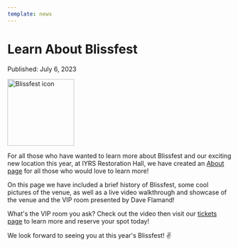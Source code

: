 ```yaml
---
template: news
---
```


# Learn About Blissfest

<span class="publish-date">Published: July 6, 2023</span>

<img
  src="/assets/images/blissfest-icon-sm.webp"
  width="150"
  height="150"
  alt="Blissfest icon"
/>

For all those who have wanted to learn more about Blissfest and our exciting new location this year, at IYRS Restoration Hall, we have created an [About page](/about/) for all those who would love to learn more!

On this page we have included a brief history of Blissfest, some cool pictures of the venue, as well as a live video walkthrough and showcase of the venue and the VIP room presented by Dave Flamand!  

What's the VIP room you ask?  Check out the video then visit our [tickets page](/tickets/) to learn more and reserve your spot today!

We look forward to seeing you at this year's Blissfest! ✌️